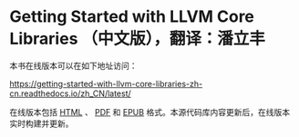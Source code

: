 # Getting Started with LLVM Core Libraries （中文版），翻译：潘立丰

本书在线版本可以在如下地址访问：

https://getting-started-with-llvm-core-libraries-zh-cn.readthedocs.io/zh_CN/latest/

在线版本包括 [HTML](https://getting-started-with-llvm-core-libraries-zh-cn.readthedocs.io/zh_CN/latest/) 、 [PDF](https://getting-started-with-llvm-core-libraries-zh-cn.readthedocs.io/_/downloads/zh_CN/latest/pdf/) 和 [EPUB](https://getting-started-with-llvm-core-libraries-zh-cn.readthedocs.io/_/downloads/zh_CN/latest/epub/) 格式。本源代码库内容更新后，在线版本实时构建并更新。
